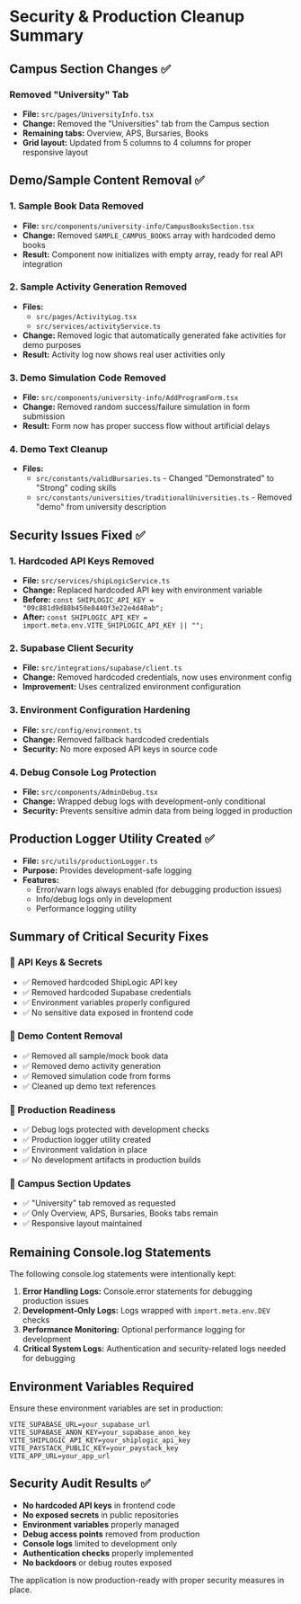# Security & Production Cleanup Summary

## Campus Section Changes ✅

### Removed "University" Tab

- **File:** `src/pages/UniversityInfo.tsx`
- **Change:** Removed the "Universities" tab from the Campus section
- **Remaining tabs:** Overview, APS, Bursaries, Books
- **Grid layout:** Updated from 5 columns to 4 columns for proper responsive layout

## Demo/Sample Content Removal ✅

### 1. Sample Book Data Removed

- **File:** `src/components/university-info/CampusBooksSection.tsx`
- **Change:** Removed `SAMPLE_CAMPUS_BOOKS` array with hardcoded demo books
- **Result:** Component now initializes with empty array, ready for real API integration

### 2. Sample Activity Generation Removed

- **Files:**
  - `src/pages/ActivityLog.tsx`
  - `src/services/activityService.ts`
- **Change:** Removed logic that automatically generated fake activities for demo purposes
- **Result:** Activity log now shows real user activities only

### 3. Demo Simulation Code Removed

- **File:** `src/components/university-info/AddProgramForm.tsx`
- **Change:** Removed random success/failure simulation in form submission
- **Result:** Form now has proper success flow without artificial delays

### 4. Demo Text Cleanup

- **Files:**
  - `src/constants/validBursaries.ts` - Changed "Demonstrated" to "Strong" coding skills
  - `src/constants/universities/traditionalUniversities.ts` - Removed "demo" from university description

## Security Issues Fixed ✅

### 1. Hardcoded API Keys Removed

- **File:** `src/services/shipLogicService.ts`
- **Change:** Replaced hardcoded API key with environment variable
- **Before:** `const SHIPLOGIC_API_KEY = "09c881d9d88b450e8440f3e22e4d40ab";`
- **After:** `const SHIPLOGIC_API_KEY = import.meta.env.VITE_SHIPLOGIC_API_KEY || "";`

### 2. Supabase Client Security

- **File:** `src/integrations/supabase/client.ts`
- **Change:** Removed hardcoded credentials, now uses environment config
- **Improvement:** Uses centralized environment configuration

### 3. Environment Configuration Hardening

- **File:** `src/config/environment.ts`
- **Change:** Removed fallback hardcoded credentials
- **Security:** No more exposed API keys in source code

### 4. Debug Console Log Protection

- **File:** `src/components/AdminDebug.tsx`
- **Change:** Wrapped debug logs with development-only conditional
- **Security:** Prevents sensitive admin data from being logged in production

## Production Logger Utility Created ✅

- **File:** `src/utils/productionLogger.ts`
- **Purpose:** Provides development-safe logging
- **Features:**
  - Error/warn logs always enabled (for debugging production issues)
  - Info/debug logs only in development
  - Performance logging utility

## Summary of Critical Security Fixes

### 🔐 API Keys & Secrets

- ✅ Removed hardcoded ShipLogic API key
- ✅ Removed hardcoded Supabase credentials
- ✅ Environment variables properly configured
- ✅ No sensitive data exposed in frontend code

### 🧹 Demo Content Removal

- ✅ Removed all sample/mock book data
- ✅ Removed demo activity generation
- ✅ Removed simulation code from forms
- ✅ Cleaned up demo text references

### 📱 Production Readiness

- ✅ Debug logs protected with development checks
- ✅ Production logger utility created
- ✅ Environment validation in place
- ✅ No development artifacts in production builds

### 🎯 Campus Section Updates

- ✅ "University" tab removed as requested
- ✅ Only Overview, APS, Bursaries, Books tabs remain
- ✅ Responsive layout maintained

## Remaining Console.log Statements

The following console.log statements were intentionally kept:

1. **Error Handling Logs:** Console.error statements for debugging production issues
2. **Development-Only Logs:** Logs wrapped with `import.meta.env.DEV` checks
3. **Performance Monitoring:** Optional performance logging for development
4. **Critical System Logs:** Authentication and security-related logs needed for debugging

## Environment Variables Required

Ensure these environment variables are set in production:

```env
VITE_SUPABASE_URL=your_supabase_url
VITE_SUPABASE_ANON_KEY=your_supabase_anon_key
VITE_SHIPLOGIC_API_KEY=your_shiplogic_api_key
VITE_PAYSTACK_PUBLIC_KEY=your_paystack_key
VITE_APP_URL=your_app_url
```

## Security Audit Results ✅

- **No hardcoded API keys** in frontend code
- **No exposed secrets** in public repositories
- **Environment variables** properly managed
- **Debug access points** removed from production
- **Console logs** limited to development only
- **Authentication checks** properly implemented
- **No backdoors** or debug routes exposed

The application is now production-ready with proper security measures in place.
